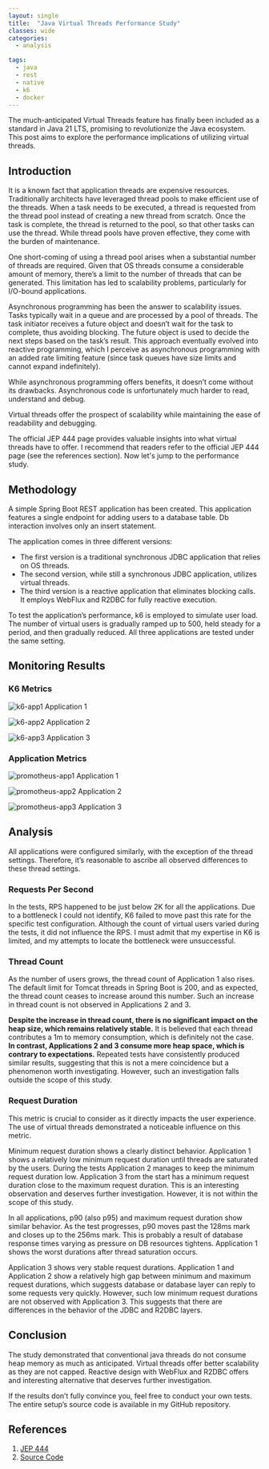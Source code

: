 ```yaml
---
layout: single
title:  "Java Virtual Threads Performance Study"
classes: wide
categories:
  - analysis

tags:
  - java
  - rest
  - native
  - k6
  - docker
---
```


The much-anticipated Virtual Threads feature has finally been included as a standard in Java 21 LTS, promising to revolutionize the Java ecosystem. 
This post aims to explore the performance implications of utilizing virtual threads.


## Introduction

It is a known fact that application threads are expensive resources. Traditionally architects have leveraged thread pools to make efficient use of the threads. When a task needs to be executed, a thread is requested from the thread pool instead of creating a new thread from scratch. Once the task is complete, the thread is returned to the pool, so that other tasks can use the thread. While thread pools have proven effective, they come with the burden of maintenance.

One short-coming of using a thread pool arises when a substantial number of threads are required. Given that OS threads consume a considerable amount of memory, there’s a limit to the number of threads that can be generated. This limitation has led to scalability problems, particularly for I/O-bound applications.

Asynchronous programming has been the answer to scalability issues. Tasks typically wait in a queue and are processed by a pool of threads. The task initiator receives a future object and doesn’t wait for the task to complete, thus avoiding blocking. The future object is used to decide the next steps based on the task’s result. This approach eventually evolved into reactive programming, which I perceive as asynchronous programming with an added rate limiting feature (since task queues have size limits and cannot expand indefinitely).

While asynchronous programming offers benefits, it doesn’t come without its drawbacks. Asynchronous code is unfortunately much harder to read, understand and debug.

Virtual threads offer the prospect of scalability while maintaining the ease of readability and debugging.

The official JEP 444 page provides valuable insights into what virtual threads have to offer. I recommend that readers refer to the official JEP 444 page (see the references section). Now let's jump to the performance study.

## Methodology

A simple Spring Boot REST application has been created. This application features a single endpoint for adding users to a database table. 
Db interaction involves only an insert statement.

The application comes in three different versions:

- The first version is a traditional synchronous JDBC application that relies on OS threads.
- The second version, while still a synchronous JDBC application, utilizes virtual threads.
- The third version is a reactive application that eliminates blocking calls. It employs WebFlux and R2DBC for fully reactive execution.

To test the application’s performance, k6 is employed to simulate user load. The number of virtual users is gradually ramped up to 500, held steady for a period, and then gradually reduced. All three applications are tested under the same setting. 

## Monitoring Results

### K6 Metrics

![k6-app1]({{site.baseurl}}/assets/images/vt-perf-k6-app1.png)
Application 1

![k6-app2]({{site.baseurl}}/assets/images/vt-perf-k6-app2.png)
Application 2

![k6-app3]({{site.baseurl}}/assets/images/vt-perf-k6-app3.png)
Application 3

### Application Metrics

![promotheus-app1]({{site.baseurl}}/assets/images/vt-perf-promotheus-app1.png)
Application 1

![promotheus-app2]({{site.baseurl}}/assets/images/vt-perf-promotheus-app2.png)
Application 2

![promotheus-app3]({{site.baseurl}}/assets/images/vt-perf-promotheus-app3.png)
Application 3

## Analysis

All applications were configured similarly, with the exception of the thread settings. Therefore, it’s reasonable to ascribe all observed differences to these thread settings.

### Requests Per Second

In the tests, RPS happened to be just below 2K for all the applications. Due to a bottleneck I could not identify, K6 failed to move past this rate for the specific test configuration. Although the count of virtual users varied during the tests, it did not influence the RPS. I must admit that my expertise in K6 is limited, and my attempts to locate the bottleneck were unsuccessful.

### Thread Count

As the number of users grows, the thread count of Application 1 also rises. The default limit for Tomcat threads in Spring Boot is 200, and as expected, the thread count ceases to increase around this number. Such an increase in thread count is not observed in Applications 2 and 3.

**Despite the increase in thread count, there is no significant impact on the heap size, which remains relatively stable.** It is believed that each thread contributes a 1m to memory consumption, which is definitely not the case. **In contrast, Applications 2 and 3 consume more heap space, which is contrary to expectations.** Repeated tests have consistently produced similar results, suggesting that this is not a mere coincidence but a phenomenon worth investigating. However, such an investigation falls outside the scope of this study.

### Request Duration

This metric is crucial to consider as it directly impacts the user experience. The use of virtual threads demonstrated a noticeable influence on this metric.

Minimum request duration shows a clearly distinct behavior. Application 1 shows a relatively low minimum request duration until threads are saturated by the users. During the tests Application 2 manages to keep the minimum request duration low. Application 3 from the start has a minimum request duration close to the maximum request duration. This is an interesting observation and deserves further investigation. However, it is not within the scope of this study. 

In all applications, p90 (also p95) and maximum request duration show similar behavior. As the test progresses, p90 moves past the 128ms mark and closes up to the 256ms mark. This is probably a result of database response times varying as pressure on DB resources tightens. Application 1 shows the worst durations after thread saturation occurs. 

Application 3 shows very stable request durations. Application 1 and Application 2 show a relatively high gap between minimum and maximum request durations, which suggests database or database layer can reply to some requests very quickly. However, such low minimum request durations are not observed with Application 3. This suggests that there are differences in the behavior of the JDBC and R2DBC layers. 

## Conclusion

The study demonstrated that conventional java threads do not consume heap memory as much as anticipated. Virtual threads offer better scalability as they are not capped. Reactive design with WebFlux and R2DBC offers and interesting alternative that deserves further investigation.

If the results don’t fully convince you, feel free to conduct your own tests. The entire setup’s source code is available in my GitHub repository.

## References
1. [JEP 444](https://openjdk.org/jeps/444)
2. [Source Code](https://github.com/habanoz/java-virtual-threads-evaluation-study)
